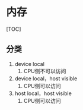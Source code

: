 # 内存

[TOC]

## 分类

1. device local
   1. CPU侧不可以访问
2. device local，host visible
   1. CPU侧可以访问
3. host local，host visible
   1. CPU侧可以访问

